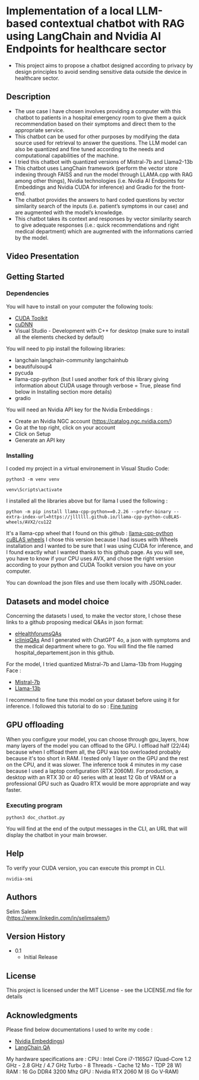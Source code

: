 # Implementation of a local LLM-based contextual chatbot with RAG using LangChain and Nvidia AI Endpoints for healthcare sector 
* This project aims to propose a chatbot designed according to privacy by design principles to avoid sending sensitive data outside the device in healthcare sector.
  
## Description

* The use case I have chosen involves providing a computer with this chatbot to patients in a hospital emergency room to give them a quick recommendation based on their symptoms and direct them to the appropriate service.
* This chatbot can be used for other purposes by modifying the data source used for retrieval to answer the questions. The LLM model can also be quantized and fine tuned according to the needs and computational capabilities of the machine.
* I tried this chatbot with quantized versions of Mistral-7b and Llama2-13b
* This chatbot uses LangChain framework (perform the vector store indexing through FAISS and run the model through LLAMA.cpp with RAG among other things), Nvidia technologies (i.e. Nvidia AI Endpoints for Embeddings and Nvidia CUDA for inference) and Gradio for the front-end.
* The chatbot provides the answers to hard coded questions by vector similarity search of the inputs (i.e. patient’s symptoms in our case) and are augmented with the model’s knowledge.
* This chatbot takes its context and responses by vector similarity search to give adequate responses (i.e.: quick recommendations and right medical department) which are augmented with the informations carried by the model.

## Video Presentation
[](https://www.youtube.com/watch?v=OjoA3c8PRKA)
## Getting Started

### Dependencies

You will have to install on your computer the following tools: 
* [CUDA Toolkit](https://developer.nvidia.com/cuda-toolkit)
* [cuDNN](https://developer.nvidia.com/cudnn)
* Visual Studio - Development with C++ for desktop (make sure to install all the elements checked by default) 

You will need to pip install the following libraries:
* langchain langchain-community langchainhub
* beautifulsoup4
* pycuda
* llama-cpp-python (but I used another fork of this library giving information about CUDA usage through verbose = True, please find below in Installing section more details)
* gradio

You will need an Nvidia API key for the Nvidia Embeddings :
* Create an Nvidia NGC account (https://catalog.ngc.nvidia.com/)
* Go at the top right, click on your account
* Click on Setup
* Generate an API key

### Installing

I coded my project in a virtual environement in Visual Studio Code:
```
python3 -m venv venv
```
```
venv\Scripts\activate
```
I installed all the libraries above but for llama I used the following : 
```
python -m pip install llama-cpp-python==0.2.26 --prefer-binary --extra-index-url=https://jllllll.github.io/llama-cpp-python-cuBLAS-wheels/AVX2/cu122
```
It's a llama-cpp wheel that I found on this github : [llama-cpp-python cuBLAS wheels](https://github.com/jllllll/llama-cpp-python-cuBLAS-wheels)
I chose this version because I had issues with Wheels installation and I wanted to be sure that I was using CUDA for inference, and I found exactly what I wanted thanks to this github page. As you will see, you have to know if your CPU uses AVX, and chose the right version according to your python and CUDA Toolkit version you have on your computer.

You can download the json files and use them locally with JSONLoader.

## Datasets and model choice
Concerning the datasets I used, to make the vector store, I chose these links to a github proposing medical Q&As in json format: 
* [eHealthforumsQAs](https://github.com/LasseRegin/medical-question-answer-data/blob/master/ehealthforumQAs.json)
* [icliniqQAs](https://github.com/LasseRegin/medical-question-answer-data/blob/master/icliniqQAs.json)
And I generated with ChatGPT 4o, a json with symptoms and the medical department where to go. You will find the file named hospital_departement.json in this github.

For the model, I tried quantized Mistral-7b and Llama-13b from Hugging Face :
* [Mistral-7b](bhttps://huggingface.co/TheBloke/Mistral-7B-OpenOrca-GGUF)
* [Llama-13b](https://huggingface.co/TheBloke/Llama-2-13B-chat-GGUF)

I recommend to fine tune this model on your dataset before using it for inference. I followed this tutorial to do so :
[Fine tuning](https://rentry.org/cpu-lora#appendix-a-hardware-requirements)

## GPU offloading
When you configure your model, you can choose through gpu_layers, how many layers of the model you can offload to the GPU. I offload half (22/44) because when I offload them all, the GPU was too overloaded probably because it's too short in RAM. I tested only 1 layer on the GPU and the rest on the CPU, and it was slower. The inference took 4 minutes in my case because I used a laptop configuration (RTX 2060M). For production, a desktop with an RTX 30 or 40 series with at least 12 Gb of VRAM or a professional GPU such as Quadro RTX would be more appropriate and way faster. 

### Executing program

```
python3 doc_chatbot.py
```
You will find at the end of the output messages in the CLI, an URL that will display the chatbot in your main browser.

## Help

To verify your CUDA version, you can execute this prompt in CLI.
```
nvidia-smi
```

## Authors

Selim Salem  
(https://www.linkedin.com/in/selimsalem/)

## Version History

* 0.1
    * Initial Release

## License

This project is licensed under the MIT License - see the LICENSE.md file for details

## Acknowledgments

Please find below documentations I used to write my code : 
* [Nvidia Embeddings](https://nvidia.github.io/GenerativeAIExamples/latest/notebooks/10_RAG_for_HTML_docs_with_Langchain_NVIDIA_AI_Endpoints.html))
* [LangChain QA](https://python.langchain.com/v0.2/docs/tutorials/local_rag/)

My hardware specifications are :
CPU : Intel Core i7-1165G7 (Quad-Core 1.2 GHz - 2.8 GHz / 4.7 GHz Turbo - 8 Threads - Cache 12 Mo - TDP 28 W) 
RAM : 16 Go DDR4 3200 Mhz
GPU : Nvidia RTX 2060 M (6 Go V-RAM)
